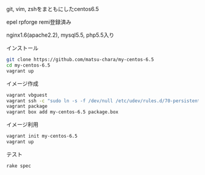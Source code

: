git, vim, zshをまともにしたcentos6.5

epel rpforge remi登録済み

nginx1.6(apache2.2), mysql5.5, php5.5入り

インストール
```sh
git clone https://github.com/matsu-chara/my-centos-6.5
cd my-centos-6.5
vagrant up
```

イメージ作成
```sh
vagrant vbguest
vagrant ssh -c "sudo ln -s -f /dev/null /etc/udev/rules.d/70-persistent-net.rules"
vagrant package
vagrant box add my-centos-6.5 package.box
```

イメージ利用
```sh
vagrant init my-centos-6.5
vagrant up
```

テスト
```sh
rake spec
```
